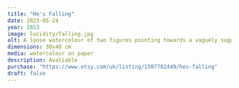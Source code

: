 ```yaml
---
title: "He's Falling"
date: 2023-05-24
year: 2023
image: lucidity/falling.jpg
alt: A loose watercolour of two figures pointing towards a vaguely suggested figure in the background
dimensions: 30x40 cm
media: watercolour on paper
description: Avaliable
purchase: "https://www.etsy.com/uk/listing/1507782449/hes-falling"
draft: false
---
```


